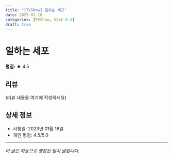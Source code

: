 ```yaml
---
title: "[TVShow] 일하는 세포"
date: 2023-01-18
categories: [TVShow, Star-4.5]
draft: true
---
```


# 일하는 세포

**평점:** ★ 4.5

## 리뷰

(리뷰 내용을 여기에 작성하세요)

## 상세 정보

- 시청일: 2023년 01월 18일
- 개인 평점: 4.5/5.0

---

*이 글은 자동으로 생성된 임시 글입니다.*
